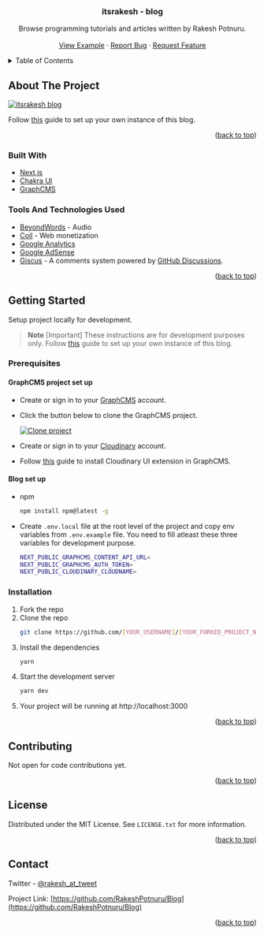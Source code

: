 <div id="top"></div>

<br />
<div align="center">

  <h3 align="center">itsrakesh - blog</h3>

  <p align="center">
    Browse programming tutorials and articles written by Rakesh Potnuru.
    <br />
    <br />
    <a href="https://blog.itsrakesh.co">View Example</a>
    ·
    <a href="https://github.com/RakeshPotnuru/Blog/issues">Report Bug</a>
    ·
    <a href="https://github.com/RakeshPotnuru/Blog/issues">Request Feature</a>
  </p>
</div>



<!-- TABLE OF CONTENTS -->
<details>
  <summary>Table of Contents</summary>
  <ol>
    <li>
      <a href="#about-the-project">About The Project</a>
    </li>
    <li>
      <a href="#getting-started">Getting Started</a>
      <ul>
        <li><a href="#prerequisites">Prerequisites</a></li>
        <li><a href="#installation">Installation</a></li>
      </ul>
    </li>
    <li><a href="#contributing">Contributing</a></li>
    <li><a href="#license">License</a></li>
    <li><a href="#contact">Contact</a></li>
  </ol>
</details>



<!-- ABOUT THE PROJECT -->
## About The Project

[![itsrakesh blog][product-screenshot]](https://blog.itsrakesh.co)

Follow [this]() guide to set up your own instance of this blog.

<p align="right">(<a href="#top">back to top</a>)</p>



### Built With

* [Next.js](https://nextjs.org/)
* [Chakra UI](https://chakra-ui.com/)
* [GraphCMS](https://graphcms.com/)

### Tools And Technologies Used

* [BeyondWords](https://beyondwords.io/) - Audio
* [Coil](https://coil.com/) - Web monetization
* [Google Analytics](https://analytics.google.com/)
* [Google AdSense](https://www.google.com/adsense/start/)
* [Giscus](https://giscus.app/) - A comments system powered by [GitHub Discussions](https://docs.github.com/en/discussions).


<p align="right">(<a href="#top">back to top</a>)</p>



<!-- GETTING STARTED -->
## Getting Started

Setup project locally for development.

> **Note** [Important]
> These instructions are for development purposes only. Follow [this]() guide to set up your own instance of this blog.

### Prerequisites

#### GraphCMS project set up
* Create or sign in to your [GraphCMS](https://app.graphcms.com/) account. 
* Click the button below to clone the GraphCMS project.

  [![Clone project](https://graphcms.com/button)](https://app.graphcms.com/clone/13f9db967a6640af82423ad6f304025d?name=itsrakesh-blog)

* Create or sign in to your [Cloudinary]() account.
* Follow [this](https://graphcms.com/blog/integrate-cloudinary-with-graphcms-ui-extensions) guide to install Cloudinary UI extension in GraphCMS.

#### Blog set up
* npm
  ```sh
  npm install npm@latest -g
  ```
* Create `.env.local` file at the root level of the project and copy env variables from `.env.example` file. You need to fill atleast these three variables for development purpose.
  ```sh
  NEXT_PUBLIC_GRAPHCMS_CONTENT_API_URL=
  NEXT_PUBLIC_GRAPHCMS_AUTH_TOKEN=
  NEXT_PUBLIC_CLOUDINARY_CLOUDNAME=
  ```

### Installation

1. Fork the repo
2. Clone the repo
   ```sh
   git clone https://github.com/[YOUR_USERNAME]/[YOUR_FORKED_PROJECT_NAME].git
   ```
3. Install the dependencies
   ```sh
   yarn
   ```
4. Start the development server
   ```sh
   yarn dev
   ```
 5. Your project will be running at http://localhost:3000

<p align="right">(<a href="#top">back to top</a>)</p>



<!-- CONTRIBUTING -->
## Contributing

Not open for code contributions yet.
<!-- 
Contributions are what make the open source community such an amazing place to learn, inspire, and create. Any contributions you make are **greatly appreciated**.

If you have a suggestion that would make this better, please fork the repo and create a pull request. You can also simply open an issue with the tag "enhancement".
Don't forget to give the project a star! Thanks again!

1. Fork the Project
2. Create your Feature Branch (`git checkout -b feature/AmazingFeature`)
3. Commit your Changes (`git commit -m 'Add some AmazingFeature'`)
4. Push to the Branch (`git push origin feature/AmazingFeature`)
5. Open a Pull Request
-->

<p align="right">(<a href="#top">back to top</a>)</p>



<!-- LICENSE -->
## License

Distributed under the MIT License. See `LICENSE.txt` for more information.

<p align="right">(<a href="#top">back to top</a>)</p>



<!-- CONTACT -->
## Contact

Twitter - [@rakesh_at_tweet](https://twitter.com/your_username)

Project Link: [https://github.com/RakeshPotnuru/Blog](https://github.com/RakeshPotnuru/Blog)

<p align="right">(<a href="#top">back to top</a>)</p>



<!-- MARKDOWN LINKS & IMAGES -->
<!-- https://www.markdownguide.org/basic-syntax/#reference-style-links -->
[contributors-shield]: https://img.shields.io/github/contributors/othneildrew/Best-README-Template.svg?style=for-the-badge
[contributors-url]: https://github.com/othneildrew/Best-README-Template/graphs/contributors
[forks-shield]: https://img.shields.io/github/forks/othneildrew/Best-README-Template.svg?style=for-the-badge
[forks-url]: https://github.com/othneildrew/Best-README-Template/network/members
[stars-shield]: https://img.shields.io/github/stars/othneildrew/Best-README-Template.svg?style=for-the-badge
[stars-url]: https://github.com/othneildrew/Best-README-Template/stargazers
[issues-shield]: https://img.shields.io/github/issues/othneildrew/Best-README-Template.svg?style=for-the-badge
[issues-url]: https://github.com/othneildrew/Best-README-Template/issues
[license-shield]: https://img.shields.io/github/license/othneildrew/Best-README-Template.svg?style=for-the-badge
[license-url]: https://github.com/othneildrew/Best-README-Template/blob/master/LICENSE.txt
[linkedin-shield]: https://img.shields.io/badge/-LinkedIn-black.svg?style=for-the-badge&logo=linkedin&colorB=555
[linkedin-url]: https://linkedin.com/in/othneildrew
[product-screenshot]: https://project-assets.showwcase.com/9161/1656502274336-home%2520page%2520-%2520light.png